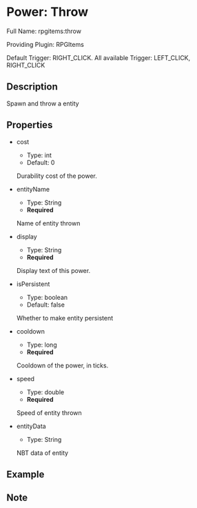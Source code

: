 # Power: Throw

<!-- This file is generated ingame by `/rpgitem gen-wiki`. -->
<!-- Please only edit between "beginCustomXXXX" and "endCustomXXXX".  -->
<!-- If you want to edit description of this power or property, -->
<!-- please edit corresponding section in "resources/lang/en_US.yml" -->

Full Name: rpgitems:throw

Providing Plugin: RPGItems

Default Trigger: RIGHT_CLICK. All available Trigger: LEFT_CLICK, RIGHT_CLICK

<!-- beginCustomHeader -->
<!-- endCustomHeader -->

## Description

Spawn and throw a entity
<!-- beginCustomDescription -->
<!-- endCustomDescription -->

## Properties

* cost

  * Type: int
  * Default: 0

  Durability cost of the power.

* entityName

  * Type: String
  * **Required**

  Name of entity thrown

* display

  * Type: String
  * **Required**

  Display text of this power.

* isPersistent

  * Type: boolean
  * Default: false

  Whether to make entity persistent

* cooldown

  * Type: long
  * **Required**

  Cooldown of the power, in ticks.

* speed

  * Type: double
  * **Required**

  Speed of entity thrown

* entityData

  * Type: String

  NBT data of entity


<!-- beginCustomProperties -->
<!-- endCustomProperties -->

## Example

<!-- beginCustomExample -->
<!-- endCustomExample -->

## Note

<!-- beginCustomNote -->
<!-- endCustomNote -->